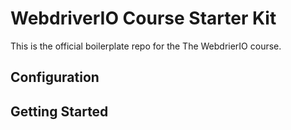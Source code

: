 # WebdriverIO Course Starter Kit

This is the official boilerplate repo for the The WebdrierIO course.

## Configuration

## Getting Started


